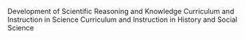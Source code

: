 Development of Scientific Reasoning and Knowledge
Curriculum and Instruction in Science
Curriculum and Instruction in History and Social Science
